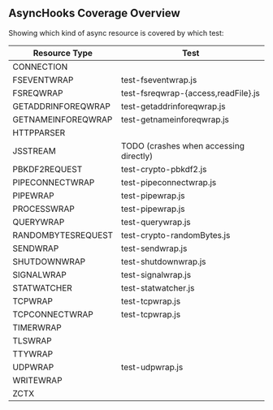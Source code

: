 ## AsyncHooks Coverage Overview

Showing which kind of async resource is covered by which test:

| Resource Type        | Test                                   |
|----------------------|----------------------------------------|
| CONNECTION           |                                        |
| FSEVENTWRAP          | test-fseventwrap.js                    |
| FSREQWRAP            | test-fsreqwrap-{access,readFile}.js    |
| GETADDRINFOREQWRAP   | test-getaddrinforeqwrap.js             |
| GETNAMEINFOREQWRAP   | test-getnameinforeqwrap.js             |
| HTTPPARSER           |                                        |
| JSSTREAM             | TODO (crashes when accessing directly) |
| PBKDF2REQUEST        | test-crypto-pbkdf2.js                  |
| PIPECONNECTWRAP      | test-pipeconnectwrap.js                |
| PIPEWRAP             | test-pipewrap.js                       |
| PROCESSWRAP          | test-pipewrap.js                       |
| QUERYWRAP            | test-querywrap.js                      |
| RANDOMBYTESREQUEST   | test-crypto-randomBytes.js             |
| SENDWRAP             | test-sendwrap.js                       |
| SHUTDOWNWRAP         | test-shutdownwrap.js                   |
| SIGNALWRAP           | test-signalwrap.js                     |
| STATWATCHER          | test-statwatcher.js                    |
| TCPWRAP              | test-tcpwrap.js                        |
| TCPCONNECTWRAP       | test-tcpwrap.js                        |
| TIMERWRAP            |                                        |
| TLSWRAP              |                                        |
| TTYWRAP              |                                        |
| UDPWRAP              | test-udpwrap.js                        |
| WRITEWRAP            |                                        |
| ZCTX                 |                                        |
